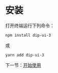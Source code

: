 # 安装

打开终端运行下列命令：

```
npm install dip-ui-3
```

或

```
yarn add dip-ui-3
```

下一节：[开始使用](#/doc/get-started)